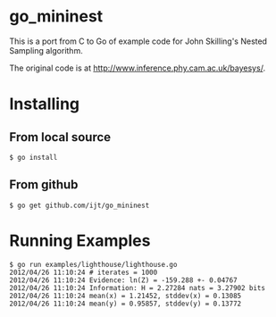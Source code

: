 go_mininest
===========

This is a port from C to Go of example code for
John Skilling's Nested Sampling algorithm.

The original code is at http://www.inference.phy.cam.ac.uk/bayesys/.

# Installing
## From local source
    $ go install

## From github
    $ go get github.com/ijt/go_mininest

# Running Examples
    $ go run examples/lighthouse/lighthouse.go
    2012/04/26 11:10:24 # iterates = 1000
    2012/04/26 11:10:24 Evidence: ln(Z) = -159.288 +- 0.04767
    2012/04/26 11:10:24 Information: H = 2.27284 nats = 3.27902 bits
    2012/04/26 11:10:24 mean(x) = 1.21452, stddev(x) = 0.13085
    2012/04/26 11:10:24 mean(y) = 0.95857, stddev(y) = 0.13772

